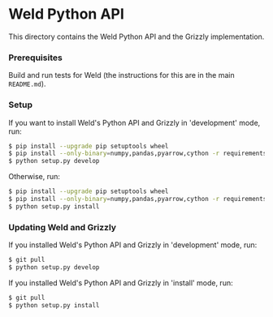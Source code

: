 # Weld Python API

This directory contains the Weld Python API and the Grizzly implementation.

### Prerequisites

Build and run tests for Weld (the instructions for this are in the main `README.md`).

### Setup


If you want to install Weld's Python API and Grizzly in 'development' mode, run:
```bash
$ pip install --upgrade pip setuptools wheel
$ pip install --only-binary=numpy,pandas,pyarrow,cython -r requirements.txt
$ python setup.py develop
```

Otherwise, run:
```bash
$ pip install --upgrade pip setuptools wheel
$ pip install --only-binary=numpy,pandas,pyarrow,cython -r requirements.txt
$ python setup.py install
```

### Updating Weld and Grizzly

If you installed Weld's Python API and Grizzly in 'development' mode, run:
```bash
$ git pull
$ python setup.py develop
```

If you installed Weld's Python API and Grizzly in 'install' mode, run:
```bash
$ git pull
$ python setup.py install
```
